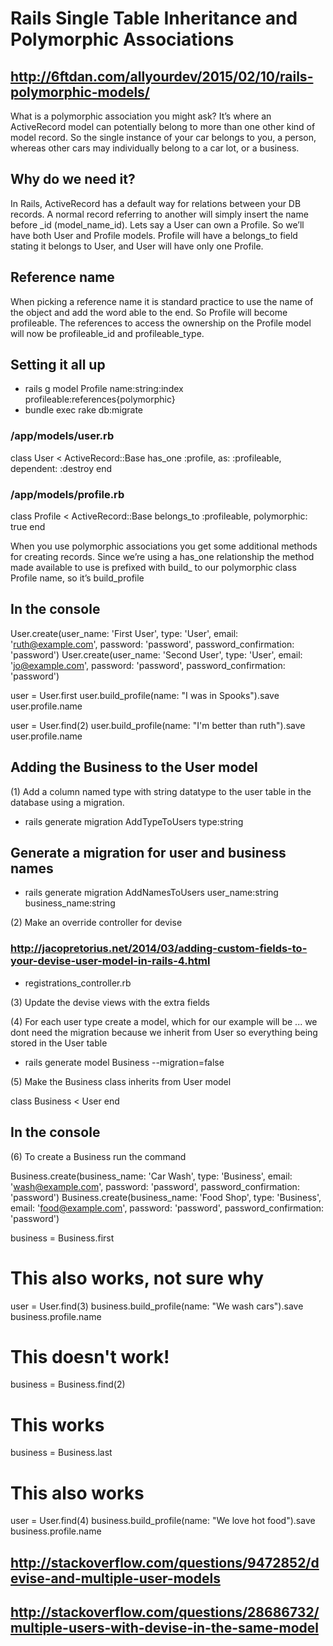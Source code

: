 # Rails Single Table Inheritance and Polymorphic Associations

## http://6ftdan.com/allyourdev/2015/02/10/rails-polymorphic-models/

What is a polymorphic association you might ask?  It’s where an ActiveRecord model can potentially belong to more than one other kind of model record.  So the single instance of your car belongs to you, a person, whereas other cars may individually belong to a car lot, or a business.

## Why do we need it?

In Rails, ActiveRecord has a default way for relations between your DB records.  A normal record referring to another will simply insert the name before _id (model_name_id).  Lets say a User can own a Profile.  So we’ll have both User and Profile models.  Profile will have a belongs_to field stating it belongs to User, and User will have only one Profile.

## Reference name

When picking a reference name it is standard practice to use the name of the object and add the word able to the end.  So Profile will become profileable.  The references to access the ownership on the Profile model will now be profileable_id and profileable_type.


## Setting it all up

- rails g model Profile name:string:index profileable:references{polymorphic}
- bundle exec rake db:migrate

### /app/models/user.rb
class User < ActiveRecord::Base
	has_one :profile, as: :profileable, dependent: :destroy
end

### /app/models/profile.rb
class Profile < ActiveRecord::Base
	belongs_to :profileable, polymorphic: true
end

When you use polymorphic associations you get some additional methods for creating records.  Since we’re using a has_one relationship the method made available to use is prefixed with build_ to our polymorphic class Profile name, so it’s build_profile

## In the console

User.create(user_name: 'First User', type: 'User', email: 'ruth@example.com', password: 'password', password_confirmation: 'password')
User.create(user_name: 'Second User', type: 'User', email: 'jo@example.com', password: 'password', password_confirmation: 'password')

user = User.first
user.build_profile(name: "I was in Spooks").save
user.profile.name

user = User.find(2)
user.build_profile(name: "I'm better than ruth").save
user.profile.name

## Adding the Business to the User model

(1) Add a column named type with string datatype to the user table in the database 
using a migration.

- rails generate migration AddTypeToUsers type:string

## Generate a migration for user and business names

- rails generate migration AddNamesToUsers user_name:string business_name:string

(2) Make an override controller for devise

### http://jacopretorius.net/2014/03/adding-custom-fields-to-your-devise-user-model-in-rails-4.html

- registrations_controller.rb 

(3) Update the devise views with the extra fields

(4) For each user type create a model, which for our example will be ...
	we dont need the migration because we inherit from User so everything being
	stored in the User table

- rails generate model Business --migration=false

(5) Make the Business class inherits from User model

class Business < User
end

## In the console
(6) To create a Business run the command

Business.create(business_name: 'Car Wash', type: 'Business', email: 'wash@example.com', password: 'password', password_confirmation: 'password')
Business.create(business_name: 'Food Shop', type: 'Business', email: 'food@example.com', password: 'password', password_confirmation: 'password')

business = Business.first
# This also works, not sure why
user = User.find(3)
business.build_profile(name: "We wash cars").save
business.profile.name

# This doesn't work!
business = Business.find(2)
# This works
business = Business.last
# This also works
user = User.find(4)
business.build_profile(name: "We love hot food").save
business.profile.name

## http://stackoverflow.com/questions/9472852/devise-and-multiple-user-models
## http://stackoverflow.com/questions/28686732/multiple-users-with-devise-in-the-same-model